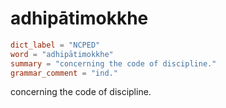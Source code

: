 # adhipātimokkhe

``` toml
dict_label = "NCPED"
word = "adhipātimokkhe"
summary = "concerning the code of discipline."
grammar_comment = "ind."
```

concerning the code of discipline.

